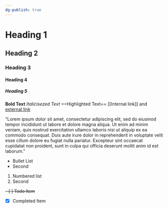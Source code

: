 ```yaml
---
dg-publish: true
---
```

# Heading 1
## Heading 2
### Heading 3
#### Heading 4
##### Heading 5
**Bold Text**
*Italicisezed Text*
==Highlighted Text==
[[Internal link]] and [external link](google.com)

"Lorem ipsum dolor sit amet, consectetur adipiscing elit, sed do eiusmod tempor incididunt ut labore et dolore magna aliqua. Ut enim ad minim veniam, quis nostrud exercitation ullamco laboris nisi ut aliquip ex ea commodo consequat. Duis aute irure dolor in reprehenderit in voluptate velit esse cillum dolore eu fugiat nulla pariatur. Excepteur sint occaecat cupidatat non proident, sunt in culpa qui officia deserunt mollit anim id est laborum."

- Bullet List
- Second


1. Numbered list
2. Second 


<del>- [ ] Todo Item</del>
- [x] Completed Item

